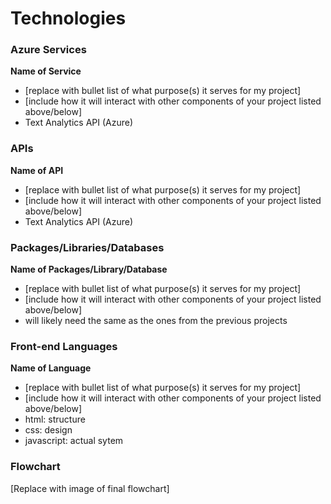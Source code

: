# Technologies

### Azure Services

**Name of Service**
- [replace with bullet list of what purpose(s) it serves for my project]
- [include how it will interact with other components of your project listed above/below]
- Text Analytics API (Azure)

### APIs

**Name of API**
- [replace with bullet list of what purpose(s) it serves for my project]
- [include how it will interact with other components of your project listed above/below]
- Text Analytics API (Azure)

### Packages/Libraries/Databases

**Name of Packages/Library/Database**
- [replace with bullet list of what purpose(s) it serves for my project]
- [include how it will interact with other components of your project listed above/below]
- will likely need the same as the ones from the previous projects

### Front-end Languages

**Name of Language**
- [replace with bullet list of what purpose(s) it serves for my project]
- [include how it will interact with other components of your project listed above/below]
- html: structure
- css: design 
- javascript: actual sytem

### Flowchart

[Replace with image of final flowchart]